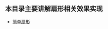 ## 本目录主要讲解扇形相关效果实现

- [简单扇形](https://github.com/nanzhangren/CSS_skills/blob/master/sector/sector.md)
